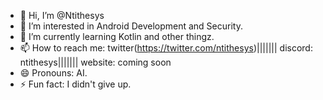 - 👋 Hi, I’m @Ntithesys
- 👀 I’m interested in Android Development and Security.
- 🌱 I’m currently learning Kotlin and other thingz.
- 📫 How to reach me: twitter(https://twitter.com/ntithesys)|||||||    discord: ntithesys|||||||    website: coming soon 
- 😄 Pronouns: AI.
- ⚡ Fun fact: I didn't give up.

<!---
Ntithesys/Ntithesys is a ✨ special ✨ repository because its `README.md` (this file) appears on your GitHub profile.
You can click the Preview link to take a look at your changes.
--->

